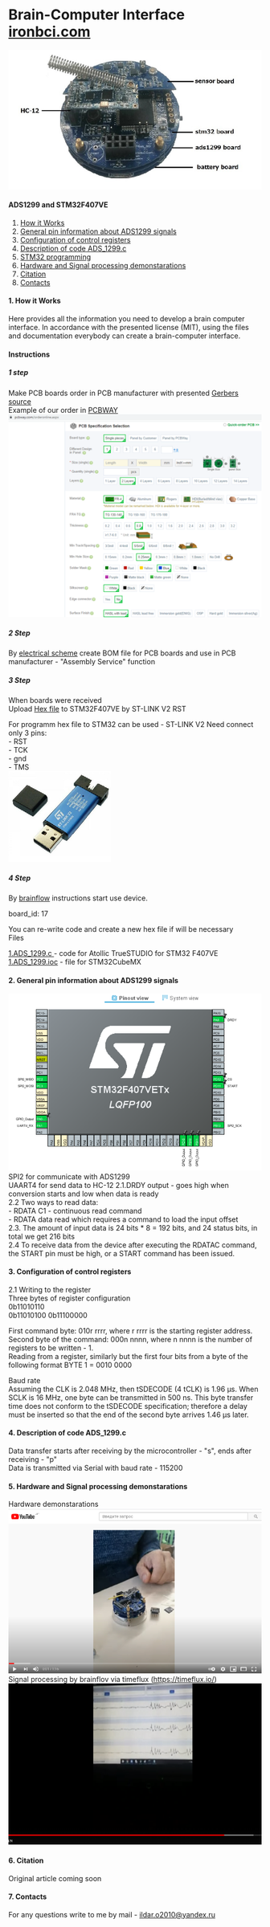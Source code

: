 # Brain-Computer Interface [ironbci.com](https://ironbci.com)
                            
![alt tag](https://github.com/Ildaron/ironbci/blob/master/Supplementary%20files/general_view.jpg "general view")​


####  ADS1299 and STM32F407VE 
1. [How it Works](https://github.com/Ildaron/ironbci/blob/master/README.md#1-how-it-works)  
2. [General pin information about ADS1299 signals](https://github.com/Ildaron/ironbci#2--general-pin-information-about-ads1299-signals)   
3. [Configuration of control registers](https://github.com/Ildaron/ironbci#3-configuration-of-control-registers)     
4. [Description of code ADS_1299.c](https://github.com/Ildaron/ironbci#4-description-of-code-ads_1299c)    
5. [STM32 programming](https://github.com/Ildaron/ironbci#5-stm32-programming)  
6. [Hardware and Signal processing demonstarations](https://github.com/Ildaron/ironbci#6-hardware-and-signal-processing-demonstarations)     
7. [Citation](https://github.com/Ildaron/ironbci/blob/master/README.md#7-citation)   
8. [Contacts](https://github.com/Ildaron/ironbci/blob/master/README.md#8-contacts)     

####  1. How it Works
Here provides all the information you need to develop a brain computer interface. In accordance with the presented license (MIT), using the files and documentation everybody can create a brain-computer interface.

#### Instructions
##### 1 step   
Make PCB boards order in PCB manufacturer with presented
[Gerbers source](https://github.com/Ildaron/ironbci/tree/master/gerber_files)  
Example of our order in [PCBWAY](https://www.pcbway.com/?adwgc=666&campaignid=172480651&adgroupid=8787904531&feeditemid=&targetid=kwd-96217560494&loc_physical_ms=1009306&matchtype=p&network=g&device=c&devicemodel=&creative=347469560617&keyword=pcbway&placement=&target=&adposition=&gclid=CjwKCAjwxo6IBhBKEiwAXSYBs2ps2-PbZhsKTEathEQYGyJbzSM-ZocwmjvOCRQQF-C-VqjU3FY89xoCQAgQAvD_BwE)  
![alt tag](https://github.com/Ildaron/ironbci/blob/master/Supplementary%20files/gerber_DIY.bmp "Gerber")​

#####  2 Step   
By [electrical scheme](https://github.com/Ildaron/ironbci/tree/master/electrical_scheme) create BOM file for PCB boards and use in PCB manufacturer - "Assembly Service" function  



#####  3 Step 
When boards were received   
Upload [Hex file](https://github.com/Ildaron/ironbci/blob/master/ironbci.hex) to STM32F407VE by ST-LINK V2 RST  

For programm hex file to STM32 can be used - ST-LINK V2 
Need connect only 3 pins:  
                        - RST      
                        - TCK    
                        - gnd   
                        - TMS    
![alt tag](https://github.com/Ildaron/ironbci/blob/master/Supplementary%20files/stl1.bmp "stm32")

#####  4 Step  
By [brainflow](https://brainflow.readthedocs.io/en/stable/) instructions  start use device.   
 
board_id: 17  

You can re-write code and create a new hex file if will be necessary  
Files   

[1.ADS_1299.c ](https://github.com/Ildaron/ironbci/blob/master/1.ADS_1299.c) - code for Atollic TrueSTUDIO for STM32 F407VE  
[1.ADS_1299.ioc](https://github.com/Ildaron/ironbci/blob/master/ads1299.ioc) - file for STM32CubeMX


####  2.  General pin information about ADS1299 signals
![alt tag](https://github.com/Ildaron/ironbci/blob/master/Supplementary%20files/stm1.bmp "stm32")​  
SPI2 for communicate with ADS1299  
UAART4 for send data to HC-12
2.1.DRDY output - goes high when conversion starts and low when data is ready  
2.2  Two ways to read data:  
      - RDATA C1 - continuous read command  
      - RDATA data read which requires a command to load the input offset  
2.3. The amount of input data is 24 bits * 8 = 192 bits, and 24 status bits, in total we get 216 bits  
2.4 To receive data from the device after executing the RDATAC command, the START pin must be high, or a START command has been issued.  

#### 3. Configuration of control registers  
2.1 Writing to the register  
Three bytes of register configuration  
0b11010110    
0b11010100
0b11100000

First command byte: 010r rrrr, where r rrrr is the starting register address.  
Second byte of the command: 000n nnnn, where n nnnn is the number of registers to be written - 1.  
Reading from a register, similarly but the first four bits from a byte of the following format
BYTE 1 = 0010 0000   

Baud rate  
Assuming the CLK is 2.048 MHz, then tSDECODE (4 tCLK) is 1.96 μs. When SCLK is 16 MHz, one byte can be transmitted in 500 ns. This byte transfer time does not conform to the tSDECODE specification; therefore a delay must be inserted so that the end of the second byte arrives 1.46 µs later.  

#### 4. Description of code ADS_1299.c  
Data transfer starts after receiving by the microcontroller - "s", ends after receiving - "p"  
Data is transmitted via Serial with baud rate - 115200  

#### 5. Hardware and Signal processing demonstarations  
Hardware demonstarations  
[![Hardware demonstrations](https://github.com/Ildaron/ironbci/blob/master/Supplementary%20files/hardware_ironbci.bmp)](https://youtu.be/kfbvYXvBCJk)    
Signal processing by brainflov via timeflux (https://timeflux.io/)    
[![Sowtware demonstrations](https://github.com/Ildaron/ironbci/blob/master/Supplementary%20files/software.bmp)](https://youtu.be/y1O7FNJLeh4)      


#### 6. Citation  
Original article coming soon  
#### 7. Contacts  
For any questions write to me by mail - ildar.o2010@yandex.ru   
